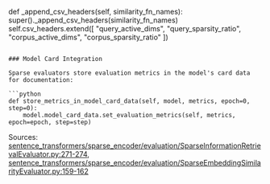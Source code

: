 def _append_csv_headers(self, similarity_fn_names):
    super()._append_csv_headers(similarity_fn_names)
    self.csv_headers.extend([
        "query_active_dims", "query_sparsity_ratio", 
        "corpus_active_dims", "corpus_sparsity_ratio"
    ])
```

### Model Card Integration

Sparse evaluators store evaluation metrics in the model's card data for documentation:

```python
def store_metrics_in_model_card_data(self, model, metrics, epoch=0, step=0):
    model.model_card_data.set_evaluation_metrics(self, metrics, epoch=epoch, step=step)
```

Sources: [sentence_transformers/sparse_encoder/evaluation/SparseInformationRetrievalEvaluator.py:271-274](), [sentence_transformers/sparse_encoder/evaluation/SparseEmbeddingSimilarityEvaluator.py:159-162]()